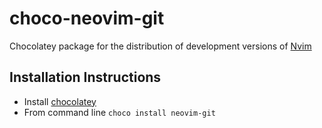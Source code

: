 # choco-neovim-git
Chocolatey package for the distribution of development versions of [Nvim](https://neovim.io/)

## Installation Instructions
- Install [chocolatey](https://chocolatey.org/install)
- From command line `choco install neovim-git`

